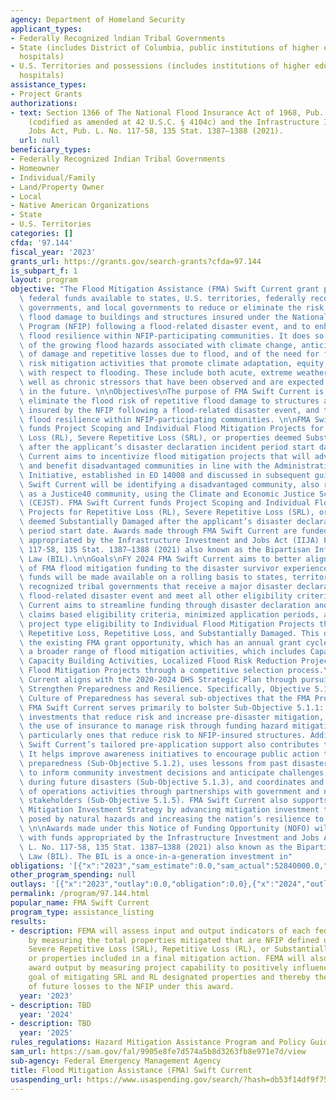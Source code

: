 ```yaml
---
agency: Department of Homeland Security
applicant_types:
- Federally Recognized lndian Tribal Governments
- State (includes District of Columbia, public institutions of higher education and
  hospitals)
- U.S. Territories and possessions (includes institutions of higher education and
  hospitals)
assistance_types:
- Project Grants
authorizations:
- text: Section 1366 of The National Flood Insurance Act of 1968, Pub. L. No. 90-448
    (codified as amended at 42 U.S.C. § 4104c) and the Infrastructure Investment and
    Jobs Act, Pub. L. No. 117-58, 135 Stat. 1387–1388 (2021).
  url: null
beneficiary_types:
- Federally Recognized Indian Tribal Governments
- Homeowner
- Individual/Family
- Land/Property Owner
- Local
- Native American Organizations
- State
- U.S. Territories
categories: []
cfda: '97.144'
fiscal_year: '2023'
grants_url: https://grants.gov/search-grants?cfda=97.144
is_subpart_f: 1
layout: program
objective: "The Flood Mitigation Assistance (FMA) Swift Current grant program makes\
  \ federal funds available to states, U.S. territories, federally recognized tribal\
  \ governments, and local governments to reduce or eliminate the risk of repetitive\
  \ flood damage to buildings and structures insured under the National Flood Insurance\
  \ Program (NFIP) following a flood-related disaster event, and to enhance community\
  \ flood resilience within NFIP-participating communities. It does so with a recognition\
  \ of the growing flood hazards associated with climate change, anticipated growth\
  \ of damage and repetitive losses due to flood, and of the need for flood hazard\
  \ risk mitigation activities that promote climate adaptation, equity, and resilience\
  \ with respect to flooding. These include both acute, extreme weather events as\
  \ well as chronic stressors that have been observed and are expected to increase\
  \ in the future. \n\nObjectives\nThe purpose of FMA Swift Current is to reduce or\
  \ eliminate the flood risk of repetitive flood damage to structures and buildings\
  \ insured by the NFIP following a flood-related disaster event, and to enhance community\
  \ flood resilience within NFIP-participating communities. \n\nFMA Swift Current\
  \ funds Project Scoping and Individual Flood Mitigation Projects for Repetitive\
  \ Loss (RL), Severe Repetitive Loss (SRL), or properties deemed Substantially Damaged\
  \ after the applicant’s disaster declaration incident period start date. FMA Swift\
  \ Current aims to incentivize flood mitigation projects that will advance equity\
  \ and benefit disadvantaged communities in line with the Administration’s Justice40\
  \ Initiative, established in EO 14008 and discussed in subsequent guidance. FMA\
  \ Swift Current will be identifying a disadvantaged community, also referred to\
  \ as a Justice40 community, using the Climate and Economic Justice Screening Tool\
  \ (CEJST). FMA Swift Current funds Project Scoping and Individual Flood Mitigation\
  \ Projects for Repetitive Loss (RL), Severe Repetitive Loss (SRL), or properties\
  \ deemed Substantially Damaged after the applicant’s disaster declaration incident\
  \ period start date. Awards made through FMA Swift Current are funded with funds\
  \ appropriated by the Infrastructure Investment and Jobs Act (IIJA) Pub. L. No.\
  \ 117-58, 135 Stat. 1387–1388 (2021) also known as the Bipartisan Infrastructure\
  \ Law (BIL).\n\nGoals\nFY 2024 FMA Swift Current aims to better align the delivery\
  \ of FMA flood mitigation funding to the disaster survivor experience. In FY 2024,\
  \ funds will be made available on a rolling basis to states, territories, and federally\
  \ recognized tribal governments that receive a major disaster declaration for a\
  \ flood-related disaster event and meet all other eligibility criteria. FMA Swift\
  \ Current aims to streamline funding through disaster declaration and flood insurance\
  \ claims based eligibility criteria, minimized application periods, and narrowed\
  \ project type eligibility to Individual Flood Mitigation Projects that are Severe\
  \ Repetitive Loss, Repetitive Loss, and Substantially Damaged. This differs from\
  \ the existing FMA grant opportunity, which has an annual grant cycle that funds\
  \ a broader range of flood mitigation activities, which includes Capability and\
  \ Capacity Building Activities, Localized Flood Risk Reduction Projects, and Individual\
  \ Flood Mitigation Projects through a competitive selection process.\nFMA Swift\
  \ Current aligns with the 2020-2024 DHS Strategic Plan through pursuing Goal 5:\
  \ Strengthen Preparedness and Resilience. Specifically, Objective 5.1: Build a National\
  \ Culture of Preparedness has several sub-objectives that the FMA Program supports.\
  \ FMA Swift Current serves primarily to bolster Sub-Objective 5.1.1: Incentivize\
  \ investments that reduce risk and increase pre-disaster mitigation, including expanding\
  \ the use of insurance to manage risk through funding hazard mitigation projects,\
  \ particularly ones that reduce risk to NFIP-insured structures. Additionally, FMA\
  \ Swift Current’s tailored pre-application support also contributes to other sub-objectives.\
  \ It helps improve awareness initiatives to encourage public action to increase\
  \ preparedness (Sub-Objective 5.1.2), uses lessons from past disasters and exercises\
  \ to inform community investment decisions and anticipate challenges that may emerge\
  \ during future disasters (Sub-Objective 5.1.3), and coordinates and guide continuity\
  \ of operations activities through partnerships with government and non-government\
  \ stakeholders (Sub-Objective 5.1.5). FMA Swift Current also supports the National\
  \ Mitigation Investment Strategy by advancing mitigation investment to reduce risks\
  \ posed by natural hazards and increasing the nation’s resilience to natural hazards.\
  \ \n\nAwards made under this Notice of Funding Opportunity (NOFO) will be funded\
  \ with funds appropriated by the Infrastructure Investment and Jobs Act (IIJA) Pub.\
  \ L. No. 117-58, 135 Stat. 1387–1388 (2021) also known as the Bipartisan Infrastructure\
  \ Law (BIL). The BIL is a once-in-a-generation investment in"
obligations: '[{"x":"2023","sam_estimate":0.0,"sam_actual":52840000.0,"usa_spending_actual":0.0},{"x":"2024","sam_estimate":0.0,"sam_actual":90000000.0,"usa_spending_actual":0.0},{"x":"2025","sam_estimate":0.0,"sam_actual":90000000.0,"usa_spending_actual":0.0}]'
other_program_spending: null
outlays: '[{"x":"2023","outlay":0.0,"obligation":0.0},{"x":"2024","outlay":0.0,"obligation":0.0},{"x":"2025","outlay":0.0,"obligation":0.0}]'
permalink: /program/97.144.html
popular_name: FMA Swift Current
program_type: assistance_listing
results:
- description: FEMA will assess input and output indicators of each federal award
    by measuring the total properties mitigated that are NFIP defined or FMA defined
    Severe Repetitive Loss (SRL), Repetitive Loss (RL), or Substantially Damaged structures
    or properties included in a final mitigation action. FEMA will also assess each
    award output by measuring project capability to positively influence the government’s
    goal of mitigating SRL and RL designated properties and thereby the reduction
    of future losses to the NFIP under this award.
  year: '2023'
- description: TBD
  year: '2024'
- description: TBD
  year: '2025'
rules_regulations: Hazard Mitigation Assistance Program and Policy Guide
sam_url: https://sam.gov/fal/9905e8fe7d574a5b8d3263fb8e971e7d/view
sub-agency: Federal Emergency Management Agency
title: Flood Mitigation Assistance (FMA) Swift Current
usaspending_url: https://www.usaspending.gov/search/?hash=db53f14df9f750281e793a7f8358edc3
---
```

